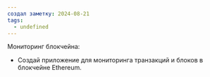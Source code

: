 ```yaml
---
создал заметку: 2024-08-21
tags:
  - undefined
---
```

Мониторинг блокчейна:
   - Создай приложение для мониторинга транзакций и блоков в блокчейне Ethereum.